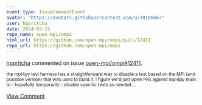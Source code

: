 ```yaml
---
event_type: IssueCommentEvent
avatar: "https://avatars.githubusercontent.com/u/7818666?"
user: hppritcha
date: 2024-03-15
repo_name: open-mpi/ompi
html_url: https://github.com/open-mpi/ompi/pull/12411
repo_url: https://github.com/open-mpi/ompi
---
```


<a href='https://github.com/hppritcha' target='_blank'>hppritcha</a> commented on issue <a href='https://github.com/open-mpi/ompi/pull/12411' target='_blank'>open-mpi/ompi#12411</a>.

<small>the mpi4py test harness has a straightforward way to disable a test based on the MPI (and possible version) that was used to build it.  i figure we'd just open PRs against mpi4py main to - hopefully temporarily - disable specific tests as needed....</small>

<a href='https://github.com/open-mpi/ompi/pull/12411' target='_blank'>View Comment</a>
